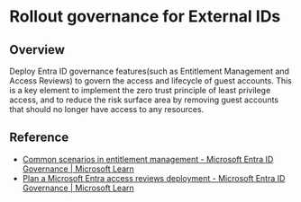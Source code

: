 #  Rollout governance for External IDs

## Overview

Deploy Entra ID governance features(such as Entitlement Management and Access Reviews) to govern the access and lifecycle of guest accounts. This is a key element to implement the zero trust principle of least privilege access, and to reduce the risk surface area by removing guest accounts that should no longer have access to any resources.

## Reference

* [Common scenarios in entitlement management - Microsoft Entra ID Governance | Microsoft Learn](https://learn.microsoft.com/entra/id-governance/entitlement-management-scenarios#govern-access-for-users-outside-your-organization)
* [Plan a Microsoft Entra access reviews deployment - Microsoft Entra ID Governance | Microsoft Learn](https://learn.microsoft.com/entra/id-governance/deploy-access-reviews#review-guest-user-access)
